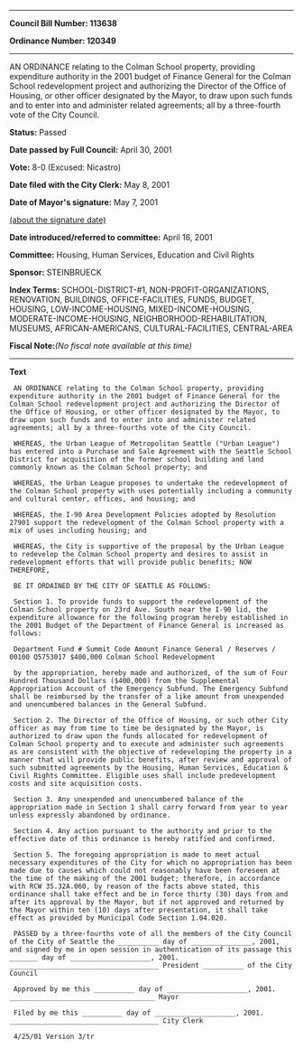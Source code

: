 

********

**Council Bill Number: 113638**
   
**Ordinance Number: 120349**
********

 AN ORDINANCE relating to the Colman School property, providing expenditure authority in the 2001 budget of Finance General for the Colman School redevelopment project and authorizing the Director of the Office of Housing, or other officer designated by the Mayor, to draw upon such funds and to enter into and administer related agreements; all by a three-fourth vote of the City Council.

**Status:** Passed
   
**Date passed by Full Council:** April 30, 2001
   
**Vote:** 8-0 (Excused: Nicastro)
   
**Date filed with the City Clerk:** May 8, 2001
   
**Date of Mayor's signature:** May 7, 2001
   
[(about the signature date)](/~public/approvaldate.htm)
   
   
   
**Date introduced/referred to committee:** April 16, 2001
   
**Committee:** Housing, Human Services, Education and Civil Rights
   
**Sponsor:** STEINBRUECK
   
   
**Index Terms:** SCHOOL-DISTRICT-#1, NON-PROFIT-ORGANIZATIONS, RENOVATION, BUILDINGS, OFFICE-FACILITIES, FUNDS, BUDGET, HOUSING, LOW-INCOME-HOUSING, MIXED-INCOME-HOUSING, MODERATE-INCOME-HOUSING, NEIGHBORHOOD-REHABILITATION, MUSEUMS, AFRICAN-AMERICANS, CULTURAL-FACILITIES, CENTRAL-AREA

**Fiscal Note:**_(No fiscal note available at this time)_

********

**Text**
   
```
 AN ORDINANCE relating to the Colman School property, providing expenditure authority in the 2001 budget of Finance General for the Colman School redevelopment project and authorizing the Director of the Office of Housing, or other officer designated by the Mayor, to draw upon such funds and to enter into and administer related agreements; all by a three-fourths vote of the City Council.

 WHEREAS, the Urban League of Metropolitan Seattle ("Urban League") has entered into a Purchase and Sale Agreement with the Seattle School District for acquisition of the former school building and land commonly known as the Colman School property; and

 WHEREAS, the Urban League proposes to undertake the redevelopment of the Colman School property with uses potentially including a community and cultural center, offices, and housing; and

 WHEREAS, the I-90 Area Development Policies adopted by Resolution 27901 support the redevelopment of the Colman School property with a mix of uses including housing; and

 WHEREAS, the City is supportive of the proposal by the Urban League to redevelop the Colman School property and desires to assist in redevelopment efforts that will provide public benefits; NOW THEREFORE,

 BE IT ORDAINED BY THE CITY OF SEATTLE AS FOLLOWS:

 Section 1. To provide funds to support the redevelopment of the Colman School property on 23rd Ave. South near the I-90 lid, the expenditure allowance for the following program hereby established in the 2001 Budget of the Department of Finance General is increased as follows:

 Department Fund # Summit Code Amount Finance General / Reserves / 00100 Q5753017 $400,000 Colman School Redevelopment

 by the appropriation, hereby made and authorized, of the sum of Four Hundred Thousand Dollars ($400,000) from the Supplemental Appropriation Account of the Emergency Subfund. The Emergency Subfund shall be reimbursed by the transfer of a like amount from unexpended and unencumbered balances in the General Subfund.

 Section 2. The Director of the Office of Housing, or such other City officer as may from time to time be designated by the Mayor, is authorized to draw upon the funds allocated for redevelopment of Colman School property and to execute and administer such agreements as are consistent with the objective of redeveloping the property in a manner that will provide public benefits, after review and approval of such submitted agreements by the Housing, Human Services, Education & Civil Rights Committee. Eligible uses shall include predevelopment costs and site acquisition costs.

 Section 3. Any unexpended and unencumbered balance of the appropriation made in Section 1 shall carry forward from year to year unless expressly abandoned by ordinance.

 Section 4. Any action pursuant to the authority and prior to the effective date of this ordinance is hereby ratified and confirmed.

 Section 5. The foregoing appropriation is made to meet actual necessary expenditures of the City for which no appropriation has been made due to causes which could not reasonably have been foreseen at the time of the making of the 2001 budget; therefore, in accordance with RCW 35.32A.060, by reason of the facts above stated, this ordinance shall take effect and be in force thirty (30) days from and after its approval by the Mayor, but if not approved and returned by the Mayor within ten (10) days after presentation, it shall take effect as provided by Municipal Code Section 1.04.020.

 PASSED by a three-fourths vote of all the members of the City Council of the City of Seattle the __________ day of _______________, 2001, and signed by me in open session in authentication of its passage this _______ day of ____________________, 2001. _____________________________________ President __________ of the City Council

 Approved by me this __________ day of ____________________, 2001. ____________________________________ Mayor

 Filed by me this __________ day of ____________________, 2001. _____________________________________ City Clerk

 4/25/01 Version 3/tr

```
